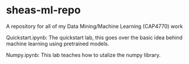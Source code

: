 # sheas-ml-repo
A repository for all of my Data Mining/Machine Learning (CAP4770) work


Quickstart.ipynb: The quickstart lab, this goes over the basic idea behind machine learning using pretrained models. 

Numpy.ipynb: This lab teaches how to utalize the numpy library. 
